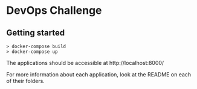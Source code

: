 # DevOps Challenge

## Getting started

```
> docker-compose build
> docker-compose up
```

The applications should be accessible at http://localhost:8000/

For more information about each application, look at the README on each of their folders.
